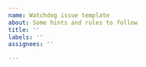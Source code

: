 ```yaml
---
name: Watchdog issue template
about: Some hints and rules to follow
title: ''
labels: ''
assignees: ''

---
```



